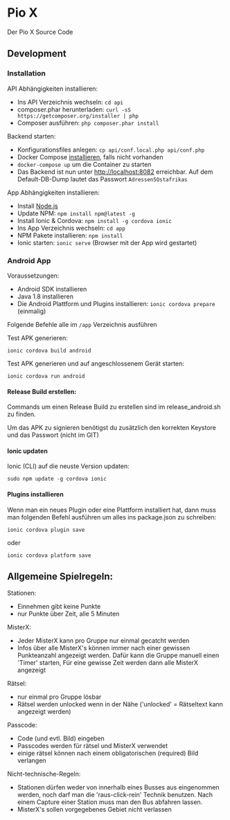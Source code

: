 # Pio X
Der Pio X Source Code

## Development

### Installation

API Abhängigkeiten installieren:

 * Ins API Verzeichnis wechseln: `cd api`
 * composer.phar herunterladen: `curl -sS https://getcomposer.org/installer | php`
 * Composer ausführen: `php composer.phar install`

Backend starten:

 * Konfigurationsfiles anlegen: `cp api/conf.local.php api/conf.php`
 * Docker Compose [installieren](https://docs.docker.com/compose/install/), falls nicht vorhanden
 * `docker-compose up` um die Container zu starten
 * Das Backend ist nun unter [http://localhost:8082](http://localhost:8082) erreichbar. Auf dem Default-DB-Dump lautet das Passwort `Adressen5Ostafrikas`
 
App Abhängigkeiten installieren:

 * Install [Node.js](https://nodejs.org/en/)
 * Update NPM: `npm install npm@latest -g`
 * Install Ionic & Cordova: `npm install -g cordova ionic`
 * Ins App Verzeichnis wechseln: `cd app`
 * NPM Pakete installieren: `npm install`
 * Ionic starten: `ionic serve` (Browser mit der App wird gestartet)

### Android App

Voraussetzungen:
 * Android SDK installieren
 * Java 1.8 installieren
 * Die Android Plattform und Plugins installieren: `ionic cordova prepare` (einmalig)

Folgende Befehle alle im `/app` Verzeichnis ausführen

Test APK generieren:

`ionic cordova build android`

Test APK generieren und auf angeschlossenem Gerät starten:

`ionic cordova run android`


#### Release Build erstellen:

Commands um einen Release Build zu erstellen sind im release_android.sh zu finden.

Um das APK zu signieren benötigst du zusätzlich den korrekten Keystore und das Passwort (nicht im GIT)

#### Ionic updaten

Ionic (CLI) auf die neuste Version updaten:

`sudo npm update -g cordova ionic`

#### Plugins installieren

Wenn man ein neues Plugin oder eine Plattform installiert hat,
dann muss man folgenden Befehl ausführen um alles ins package.json
zu schreiben:

`ionic cordova plugin save`

oder

`ionic cordova platform save`


## Allgemeine Spielregeln:

Stationen:
 * Einnehmen gibt keine Punkte
 * nur Punkte über Zeit, alle 5 Minuten

MisterX:
 * Jeder MisterX kann pro Gruppe nur einmal gecatcht werden
 * Infos über alle MisterX's können immer nach einer gewissen Punkteanzahl angezeigt werden. Dafür kann die Gruppe manuell einen 'Timer' starten, Für eine gewisse Zeit werden dann alle MisterX angezeigt

Rätsel:
 * nur einmal pro Gruppe lösbar
 * Rätsel werden unlocked wenn in der Nähe ('unlocked' = Rätseltext kann angezeigt werden)

Passcode:
 * Code (und evtl. Bild) eingeben
 * Passcodes werden für rätsel und MisterX verwendet
 * einige rätsel können nach einem obligatorischen (required) Bild verlangen

Nicht-technische-Regeln:
 * Stationen dürfen weder von innerhalb eines Busses aus eingenommen werden, noch darf man die 'raus-click-rein' Technik benutzen. Nach einem Capture einer Station muss man den Bus abfahren lassen.
 * MisterX's sollen vorgegebenes Gebiet nicht verlassen